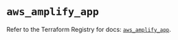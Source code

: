 # `aws_amplify_app`

Refer to the Terraform Registry for docs: [`aws_amplify_app`](https://registry.terraform.io/providers/hashicorp/aws/6.6.0/docs/resources/amplify_app).
